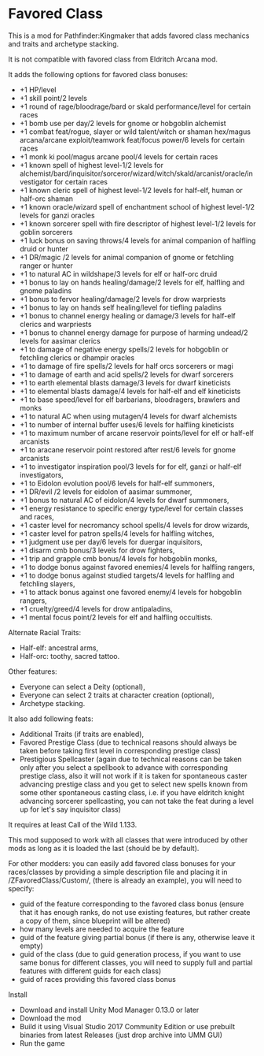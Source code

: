 # Favored Class

This is a mod for Pathfinder:Kingmaker that adds favored class mechanics and traits and archetype stacking.

It is not compatible with favored class from Eldritch Arcana mod.

It adds the following options for favored class bonuses:
 - +1 HP/level
 - +1 skill point/2 levels
 - +1 round of rage/bloodrage/bard or skald performance/level for certain races
 - +1 bomb use per day/2 levels for gnome or hobgoblin alchemist
 - +1 combat feat/rogue, slayer or wild talent/witch or shaman hex/magus arcana/arcane exploit/teamwork feat/focus power/6 levels for certain races
 - +1 monk ki pool/magus arcane pool/4 levels for certain races
 - +1 known spell of highest level-1/2 levels for alchemist/bard/inquisitor/sorceror/wizard/witch/skald/arcanist/oracle/investigator for certain races
 - +1 known cleric spell of highest level-1/2 levels for half-elf, human or half-orc shaman
 - +1 known oracle/wizard spell of enchantment school of highest level-1/2 levels for ganzi oracles
 - +1 known sorcerer spell with fire descriptor of highest level-1/2 levels for goblin sorcerers
 - +1 luck bonus on saving throws/4 levels for animal companion of halfling druid or hunter
 - +1 DR/magic /2 levels for animal companion of gnome or fetchling ranger or hunter
 - +1 to natural AC in wildshape/3 levels for elf or half-orc druid
 - +1 bonus to lay on hands healing/damage/2 levels for elf, halfling and gnome paladins
 - +1 bonus to fervor healing/damage/2 levels for drow warpriests
 - +1 bonus to lay on hands self healing/level for tiefling paladins
 - +1 bonus to channel energy healing or damage/3 levels for half-elf clerics and warpriests
 - +1 bonus to channel energy damage for purpose of harming undead/2 levels for aasimar clerics
 - +1 to damage of negative energy spells/2 levels for hobgoblin or fetchling clerics or dhampir oracles
 - +1 to damage of fire spells/2 levels for half orcs sorcerers or magi
 - +1 to damage of earth and acid spells/2 levels for dwarf sorcerers
 - +1 to earth elemental blasts damage/3 levels for dwarf kineticists
 - +1 to elemental blasts damage/4 levels for half-elf and elf kineticists
 - +1 to base speed/level for elf barbarians, bloodragers, brawlers and monks
 - +1 to natural AC when using mutagen/4 levels for dwarf alchemists
 - +1 to number of internal buffer uses/6 levels for halfling kineticists
 - +1 to maximum number of arcane reservoir points/level for elf or half-elf arcanists
 - +1 to aracane reservoir point restored after rest/6 levels for gnome arcanists
 - +1 to investigator inspiration pool/3 levels for for elf, ganzi or half-elf investigators,
 - +1 to Eidolon evolution pool/6 levels for half-elf summoners,
 - +1 DR/evil /2 levels for eidolon of aasimar summoner,
 - +1 bonus to natural AC of eidolon/4 levels for dwarf summoners,
 - +1 energy resistance to specific energy type/level for certain classes and races,
 - +1 caster level for necromancy school spells/4 levels for drow wizards,
 - +1 caster level for patron spells/4 levels for halfling witches,
 - +1 judgment use per day/6 levels for duergar inquisitors,
 - +1 disarm cmb bonus/3 levels for drow fighters,
 - +1 trip and grapple cmb bonus/4 levels for hobgoblin monks,
 - +1 to dodge bonus against favored enemies/4 levels for halfling rangers,
 - +1 to dodge bonus against studied targets/4 levels for halfling and fetchling slayers,
 - +1 to attack bonus against one favored enemy/4 levels for hobgoblin rangers,
 - +1 cruelty/greed/4 levels for drow antipaladins,
 - +1 mental focus point/2 levels for elf and halfling occultists.

Alternate Racial Traits:
- Half-elf: ancestral arms,
- Half-orc: toothy, sacred tattoo.
 
Other features:
- Everyone can select a Deity (optional),
- Everyone can select 2 traits at character creation (optional),
- Archetype stacking.


 
It also add following feats:
- Additional Traits (if traits are enabled),
- Favored Prestige Class (due to technical reasons should always be taken before taking first level in corresponding prestige class)
- Prestigious Spellcaster (again due to technical reasons can be taken only after you select a spellbook to advance with corresponding prestige class,
also it will not work if it is taken for spontaneous caster advancing prestige class and you get to select new spells known from some other spontaneous casting class,
i.e. if you have eldritch knight advancing sorcerer spellcasting, you can not take the feat during a level up for let's say inquisitor class)

It requires at least Call of the Wild 1.133.

This mod supposed to work with all classes that were introduced by other mods as long as it is loaded the last (should be by default).

For other modders: you can easily add favored class bonuses for your races/classes by providing a simple description file and placing it in /ZFavoredClass/Custom/,
 (there is already an example), you will need to specify:
- guid of the feature corresponding to the favored class bonus (ensure that it has enough ranks, do not use existing features, but rather create a copy of them, since blueprint will be altered)
- how many levels are needed to acquire the feature
- guid of the feature giving partial bonus (if there is any, otherwise leave it empty)
- guid of the class (due to guid generation process, if you want to use same bonus for different classes, you will need to supply full and partial features with different guids for each class)
- guid of races providing this favored class bonus


Install
- Download and install Unity Mod Manager﻿﻿ 0.13.0 or later
- Download the mod
- Build it using Visual Studio 2017 Community Edition or use prebuilt binaries from latest Releases (just drop archive into UMM GUI)
- Run the game
